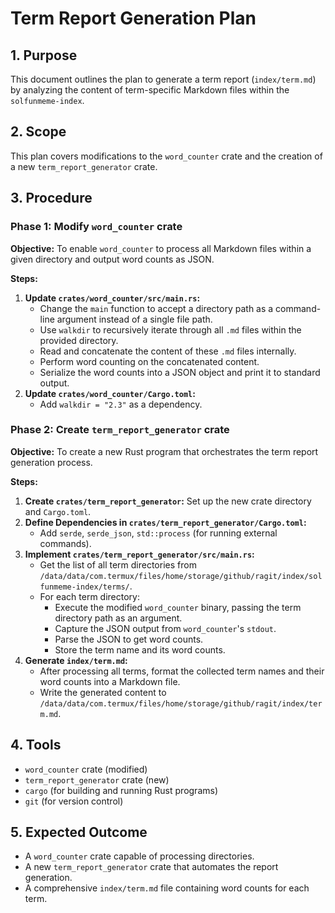# Term Report Generation Plan

## 1. Purpose
This document outlines the plan to generate a term report (`index/term.md`) by analyzing the content of term-specific Markdown files within the `solfunmeme-index`.

## 2. Scope
This plan covers modifications to the `word_counter` crate and the creation of a new `term_report_generator` crate.

## 3. Procedure

### Phase 1: Modify `word_counter` crate

**Objective:** To enable `word_counter` to process all Markdown files within a given directory and output word counts as JSON.

**Steps:**
1.  **Update `crates/word_counter/src/main.rs`:**
    *   Change the `main` function to accept a directory path as a command-line argument instead of a single file path.
    *   Use `walkdir` to recursively iterate through all `.md` files within the provided directory.
    *   Read and concatenate the content of these `.md` files internally.
    *   Perform word counting on the concatenated content.
    *   Serialize the word counts into a JSON object and print it to standard output.
2.  **Update `crates/word_counter/Cargo.toml`:**
    *   Add `walkdir = "2.3"` as a dependency.

### Phase 2: Create `term_report_generator` crate

**Objective:** To create a new Rust program that orchestrates the term report generation process.

**Steps:**
1.  **Create `crates/term_report_generator`:** Set up the new crate directory and `Cargo.toml`.
2.  **Define Dependencies in `crates/term_report_generator/Cargo.toml`:**
    *   Add `serde`, `serde_json`, `std::process` (for running external commands).
3.  **Implement `crates/term_report_generator/src/main.rs`:**
    *   Get the list of all term directories from `/data/data/com.termux/files/home/storage/github/ragit/index/solfunmeme-index/terms/`.
    *   For each term directory:
        *   Execute the modified `word_counter` binary, passing the term directory path as an argument.
        *   Capture the JSON output from `word_counter`'s `stdout`.
        *   Parse the JSON to get word counts.
        *   Store the term name and its word counts.
4.  **Generate `index/term.md`:**
    *   After processing all terms, format the collected term names and their word counts into a Markdown file.
    *   Write the generated content to `/data/data/com.termux/files/home/storage/github/ragit/index/term.md`.

## 4. Tools
*   `word_counter` crate (modified)
*   `term_report_generator` crate (new)
*   `cargo` (for building and running Rust programs)
*   `git` (for version control)

## 5. Expected Outcome
*   A `word_counter` crate capable of processing directories.
*   A new `term_report_generator` crate that automates the report generation.
*   A comprehensive `index/term.md` file containing word counts for each term.
